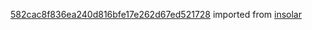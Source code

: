 [582cac8f836ea240d816bfe17e262d67ed521728](https://github.com/insolar/insolar/commit/582cac8f836ea240d816bfe17e262d67ed521728) imported from [insolar](https://github.com/insolar/insolar)
